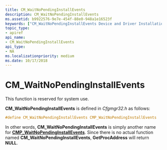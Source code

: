 ```yaml
---
title: CM_WaitNoPendingInstallEvents
description: CM_WaitNoPendingInstallEvents
ms.assetid: b9922576-9e7e-454f-88e0-948a1e16523f
keywords: ["CM_WaitNoPendingInstallEvents Device and Driver Installation"]
topic_type:
- apiref
api_name:
- CM_WaitNoPendingInstallEvents
api_type:
- NA
ms.localizationpriority: medium
ms.date: 10/17/2018
---
```


# CM_WaitNoPendingInstallEvents

This function is reserved for system use.

**CM_WaitNoPendingInstallEvents** is defined in *Cfgmgr32.h* as follows:

```c
#define CM_WaitNoPendingInstallEvents CMP_WaitNoPendingInstallEvents
```

In other words, **CM_WaitNoPendingInstallEvents** is simply another name for [**CMP_WaitNoPendingInstallEvents**](https://docs.microsoft.com/windows/desktop/api/cfgmgr32/nf-cfgmgr32-cm_waitnopendinginstallevents). Since there is no actual function named **CM_WaitNoPendingInstallEvents**, **GetProcAddress** will return **NULL**.

